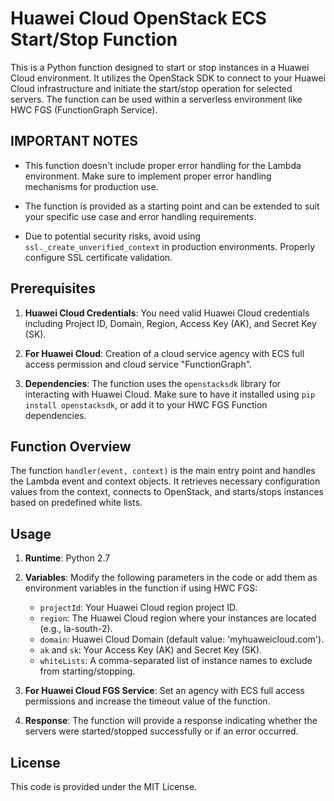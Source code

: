 # Huawei Cloud OpenStack ECS Start/Stop Function

This is a Python function designed to start or stop instances in a Huawei Cloud environment. It utilizes the OpenStack SDK to connect to your Huawei Cloud infrastructure and initiate the start/stop operation for selected servers. The function can be used within a serverless environment like HWC FGS (FunctionGraph Service).

## IMPORTANT NOTES

- This function doesn't include proper error handling for the Lambda environment. Make sure to implement proper error handling mechanisms for production use.

- The function is provided as a starting point and can be extended to suit your specific use case and error handling requirements.

- Due to potential security risks, avoid using `ssl._create_unverified_context` in production environments. Properly configure SSL certificate validation.

## Prerequisites

1. **Huawei Cloud Credentials**: You need valid Huawei Cloud credentials including Project ID, Domain, Region, Access Key (AK), and Secret Key (SK).

2. **For Huawei Cloud**: Creation of a cloud service agency with ECS full access permission and cloud service "FunctionGraph". 

3. **Dependencies**: The function uses the `openstacksdk` library for interacting with Huawei Cloud. Make sure to have it installed using `pip install openstacksdk`, or add it to your HWC FGS Function dependencies.

## Function Overview

The function `handler(event, context)` is the main entry point and handles the Lambda event and context objects. It retrieves necessary configuration values from the context, connects to OpenStack, and starts/stops instances based on predefined white lists.

## Usage

1. **Runtime**: Python 2.7

2. **Variables**: Modify the following parameters in the code or add them as environment variables in the function if using HWC FGS:

   - `projectId`: Your Huawei Cloud region project ID.
   - `region`: The Huawei Cloud region where your instances are located (e.g., la-south-2).
   - `domain`: Huawei Cloud Domain (default value: 'myhuaweicloud.com').
   - `ak` and `sk`: Your Access Key (AK) and Secret Key (SK).
   - `whiteLists`: A comma-separated list of instance names to exclude from starting/stopping.

2. **For Huawei Cloud FGS Service**: Set an agency with ECS full access permissions and increase the timeout value of the function.

3. **Response**: The function will provide a response indicating whether the servers were started/stopped successfully or if an error occurred.


## License

This code is provided under the MIT License.
